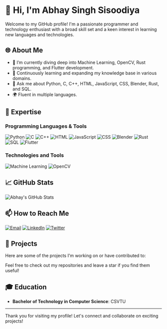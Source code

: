 # 👋 Hi, I'm Abhay Singh Sisoodiya

Welcome to my GitHub profile! I'm a passionate programmer and technology enthusiast with a broad skill set and a keen interest in learning new languages and technologies.

## 🌐 About Me

- 🔭 I’m currently diving deep into Machine Learning, OpenCV, Rust programming, and Flutter development.
- 🌱 Continuously learning and expanding my knowledge base in various domains.
- 💬 Ask me about Python, C, C++, HTML, JavaScript, CSS, Blender, Rust, and SQL.
- 🌍 Fluent in multiple languages.

## 💼 Expertise

### Programming Languages & Tools
![Python](https://img.shields.io/badge/Python-3776AB?style=for-the-badge&logo=python&logoColor=white)
![C](https://img.shields.io/badge/C-A8B9CC?style=for-the-badge&logo=c&logoColor=white)
![C++](https://img.shields.io/badge/C++-00599C?style=for-the-badge&logo=cplusplus&logoColor=white)
![HTML](https://img.shields.io/badge/HTML5-E34F26?style=for-the-badge&logo=html5&logoColor=white)
![JavaScript](https://img.shields.io/badge/JavaScript-F7DF1E?style=for-the-badge&logo=javascript&logoColor=black)
![CSS](https://img.shields.io/badge/CSS3-1572B6?style=for-the-badge&logo=css3&logoColor=white)
![Blender](https://img.shields.io/badge/Blender-F5792A?style=for-the-badge&logo=blender&logoColor=white)
![Rust](https://img.shields.io/badge/Rust-000000?style=for-the-badge&logo=rust&logoColor=white)
![SQL](https://img.shields.io/badge/SQL-4479A1?style=for-the-badge&logo=postgresql&logoColor=white)
![Flutter](https://img.shields.io/badge/Flutter-02569B?style=for-the-badge&logo=flutter&logoColor=white)

### Technologies and Tools
![Machine Learning](https://img.shields.io/badge/Machine_Learning-FF6F00?style=for-the-badge&logo=tensorflow&logoColor=white)
![OpenCV](https://img.shields.io/badge/OpenCV-5C3EE8?style=for-the-badge&logo=opencv&logoColor=white)

## 📈 GitHub Stats

![Abhay's GitHub Stats](https://github-readme-stats.vercel.app/api?username=sisoodiya&show_icons=true&theme=radical)

## 📫 How to Reach Me

[![Email](https://img.shields.io/badge/Email-D14836?style=for-the-badge&logo=gmail&logoColor=white)](mailto:abhay@example.com)
[![LinkedIn](https://img.shields.io/badge/LinkedIn-0077B5?style=for-the-badge&logo=linkedin&logoColor=white)](https://www.linkedin.com/in/abhay-singh-sisoodiya/)
[![Twitter](https://img.shields.io/badge/Twitter-1DA1F2?style=for-the-badge&logo=twitter&logoColor=white)](https://twitter.com/abhaysisoodiya)

## 🌟 Projects

Here are some of the projects I'm working on or have contributed to:



Feel free to check out my repositories and leave a star if you find them useful!



## 🎓 Education

- **Bachelor of Technology in Computer Science**: CSVTU


---

Thank you for visiting my profile! Let's connect and collaborate on exciting projects!

